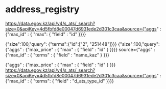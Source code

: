 # address_registry

https://data.egov.kz/api/v4/s_ats/_search?size=0&apiKey=4d5fbfd8e00047d6931ede2d301c3caa&source={"aggs" : {"max_id" : { "max": { "field" : "id" }}}}

{"size":100,"query": {"terms":{"id":["2", "251448"]}}}
{"size":100,"query": {"aggs" : {"max_price" : { "max" : { "field" : "id" } }}}}
source={"aggs" : {"max_id" : { "terms" : { "field" : "name_kaz" } }}}

{"aggs" : {"max_price" : { "max" : { "field" : "id" } }}}
https://data.egov.kz/api/v4/s_ats/_search?size=0&apiKey=4d5fbfd8e00047d6931ede2d301c3caa&source={"aggs" : {"max_id" : { "terms": { "field" : "d_ats_type_id" }}}}